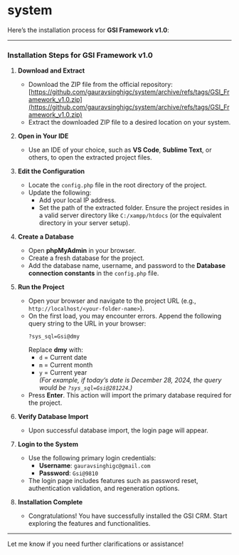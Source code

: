# system
 Here’s the installation process for **GSI Framework v1.0**:

---

### **Installation Steps for GSI Framework v1.0**

1. **Download and Extract**  
   - Download the ZIP file from the official repository:  
     [https://github.com/gauravsinghigc/system/archive/refs/tags/GSI_Framework_v1.0.zip](https://github.com/gauravsinghigc/system/archive/refs/tags/GSI_Framework_v1.0.zip)  
   - Extract the downloaded ZIP file to a desired location on your system.

2. **Open in Your IDE**  
   - Use an IDE of your choice, such as **VS Code**, **Sublime Text**, or others, to open the extracted project files.

3. **Edit the Configuration**  
   - Locate the `config.php` file in the root directory of the project.  
   - Update the following:
     - Add your local IP address.
     - Set the path of the extracted folder. Ensure the project resides in a valid server directory like `C:/xampp/htdocs` (or the equivalent directory in your server setup).

4. **Create a Database**  
   - Open **phpMyAdmin** in your browser.  
   - Create a fresh database for the project.  
   - Add the database name, username, and password to the **Database connection constants** in the `config.php` file.

5. **Run the Project**  
   - Open your browser and navigate to the project URL (e.g., `http://localhost/<your-folder-name>`).  
   - On the first load, you may encounter errors. Append the following query string to the URL in your browser:  
     ```
     ?sys_sql=Gsi@dmy
     ```
     Replace **dmy** with:
     - `d` = Current date  
     - `m` = Current month  
     - `y` = Current year  
     *(For example, if today’s date is December 28, 2024, the query would be `?sys_sql=Gsi@281224`.)*  
   - Press **Enter**. This action will import the primary database required for the project.

6. **Verify Database Import**  
   - Upon successful database import, the login page will appear.

7. **Login to the System**  
   - Use the following primary login credentials:  
     - **Username**: `gauravsinghigc@gmail.com`  
     - **Password**: `Gsi@9810`  
   - The login page includes features such as password reset, authentication validation, and regeneration options.

8. **Installation Complete**  
   - Congratulations! You have successfully installed the GSI CRM. Start exploring the features and functionalities.

--- 

Let me know if you need further clarifications or assistance!
